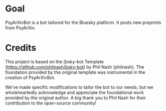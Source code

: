 # Goal
PsyArXivBot is a bot tailored for the Bluesky platform. It posts new preprints from PsyArXiv.

# Credits
This project is based on the [bsky-bot Template (https://github.com/philnash/bsky-bot) by Phil Nash (philnash). The foundation provided by the original template was instrumental in the creation of PsyArXivBot.

We've made specific modifications to tailor the bot to our needs, but we wholeheartedly acknowledge and appreciate the foundational work provided by the original author. A big thank you to Phil Nash for their contribution to the open-source community!